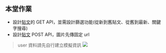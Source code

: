 ## 本堂作業

- 設計[貼文](https://xd.adobe.com/view/c0763dbe-fc15-42e8-be0b-8956ed03e675-9525/screen/5b6bb2a0-f0f3-4b39-841f-8cf3a0ed9707)的 GET API，並需設計篩選功能(從新到舊貼文、從舊到最新、關鍵字搜尋)
- 設計[貼文](https://xd.adobe.com/view/c0763dbe-fc15-42e8-be0b-8956ed03e675-9525/screen/dfc7891e-63fd-4141-989a-8776ee7ea9f0) POST API，圖片先傳固定 url

> user 資料請先自行建立模擬資訊
![](https://i.imgur.com/rcPT5OS.png)